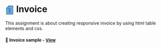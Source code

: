 # <span><img src="./images/bill.png" alt="invoice" style="height: 1em; vertical-align: middle;"></span> Invoice

This assignment is about creating responsive invoice by using html table elements and css.

<h4>🔹 Invoice sample - <a href="https://simonakom.github.io/invoice/invoice.html" style="font-size:small;">View</a><h4>


